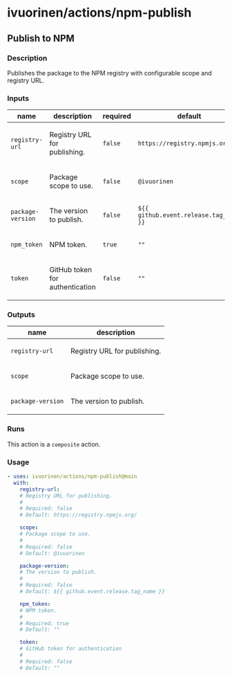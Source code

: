 # ivuorinen/actions/npm-publish

## Publish to NPM

### Description

Publishes the package to the NPM registry with configurable scope and registry URL.

### Inputs

| name              | description                            | required | default                                |
|-------------------|----------------------------------------|----------|----------------------------------------|
| `registry-url`    | <p>Registry URL for publishing.</p>    | `false`  | `https://registry.npmjs.org/`          |
| `scope`           | <p>Package scope to use.</p>           | `false`  | `@ivuorinen`                           |
| `package-version` | <p>The version to publish.</p>         | `false`  | `${{ github.event.release.tag_name }}` |
| `npm_token`       | <p>NPM token.</p>                      | `true`   | `""`                                   |
| `token`           | <p>GitHub token for authentication</p> | `false`  | `""`                                   |

### Outputs

| name              | description                         |
|-------------------|-------------------------------------|
| `registry-url`    | <p>Registry URL for publishing.</p> |
| `scope`           | <p>Package scope to use.</p>        |
| `package-version` | <p>The version to publish.</p>      |

### Runs

This action is a `composite` action.

### Usage

```yaml
- uses: ivuorinen/actions/npm-publish@main
  with:
    registry-url:
    # Registry URL for publishing.
    #
    # Required: false
    # Default: https://registry.npmjs.org/

    scope:
    # Package scope to use.
    #
    # Required: false
    # Default: @ivuorinen

    package-version:
    # The version to publish.
    #
    # Required: false
    # Default: ${{ github.event.release.tag_name }}

    npm_token:
    # NPM token.
    #
    # Required: true
    # Default: ""

    token:
    # GitHub token for authentication
    #
    # Required: false
    # Default: ""
```
